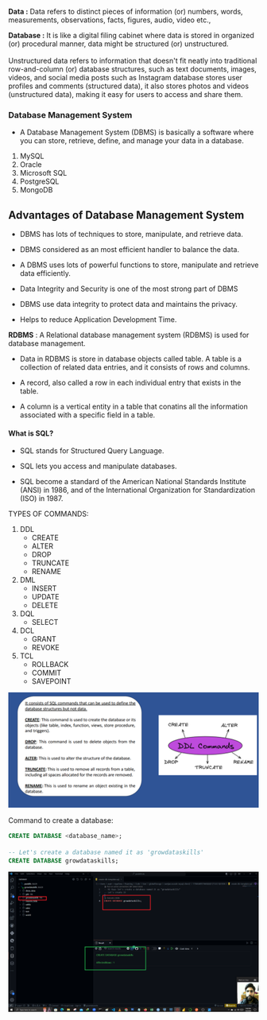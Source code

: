 **Data :** Data refers to distinct pieces of information (or) numbers, words, measurements, observations, facts, figures, audio, video etc.,

**Database :** It is like a digital filing cabinet where data is stored in organized (or) procedural manner, data might be structured (or) unstructured.
<br><br>Unstructured data refers to information that doesn't fit neatly into traditional row-and-column (or) database structures, such as text documents, images, videos, and social media posts such as Instagram database stores user profiles and comments (structured data), it also stores photos and videos (unstructured data), making it easy for users to access and share them.

### Database Management System

- A Database Management System (DBMS) is basically a software where you can store, retrieve, define, and manage your data in a database.

1. MySQL
2. Oracle
3. Microsoft SQL 
4. PostgreSQL
5. MongoDB

## Advantages of Database Management System

- DBMS has lots of techniques to store, manipulate, and retrieve data.

- DBMS considered as an most efficient handler to balance the data.

- A DBMS uses lots of powerful functions to store, manipulate and retrieve data efficiently.

- Data Integrity and Security is one of the most strong part of DBMS

- DBMS use data integrity to protect data and maintains the privacy.

- Helps to reduce Application Development Time.

**RDBMS** : A Relational database management system (RDBMS) is used for database management.

- Data in RDBMS is store in database objects called table. A table is a collection of related data entries, and it consists of rows and columns.

- A record, also called a row in each individual entry that exists in the table.

- A column is a vertical entity in a table that conatins all the information associated with a specific field in a table.

#### What is SQL?

- SQL stands for Structured Query Language.

- SQL lets you access and manipulate databases.

- SQL become a standard of the American National Standards Institute (ANSI) in 1986, and of the International Organization for Standardization (ISO) in 1987.

TYPES OF COMMANDS:
1. DDL 
    - CREATE 
    - ALTER
    - DROP
    - TRUNCATE
    - RENAME
2. DML
    - INSERT
    - UPDATE
    - DELETE
3. DQL
    - SELECT
4. DCL
    - GRANT
    - REVOKE
5. TCL
    - ROLLBACK
    - COMMIT
    - SAVEPOINT

![Alt text](image.png)

Command to create a database:

```SQL
CREATE DATABASE <database_name>;

-- Let's create a database named it as 'growdataskills'
CREATE DATABASE growdataskills;
```

![Alt text](./create_database_command.png)